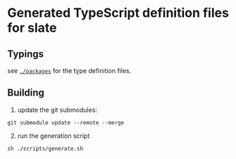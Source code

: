 # Generated TypeScript definition files for slate

## Typings

see [`./packages`](./packages) for the type definition files.

## Building

1) update the git submodules:

```shell
git submodule update --remote --merge
```

2) run the generation script

```shell
sh ./scripts/generate.sh
```

